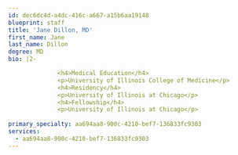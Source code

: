 ```yaml
---
id: dec6dc4d-a4dc-416c-a667-a15b6aa19148
blueprint: staff
title: 'Jane Dillon, MD'
first_name: Jane
last_name: Dillon
degree: MD
bio: |2-

              <h4>Medical Education</h4>
              <p>University of Illinois College of Medicine</p>
              <h4>Residency</h4>
              <p>University of Illinois at Chicago</p>
              <h4>Fellowship</h4>
              <p>University of Illinois at Chicago</p>
          
primary_specialty: aa694aa8-900c-4210-bef7-136833fc9303
services:
  - aa694aa8-900c-4210-bef7-136833fc9303
---
```

